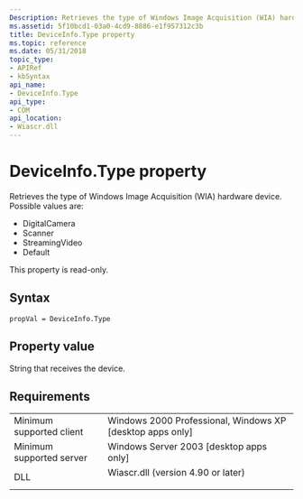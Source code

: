 ```yaml
---
Description: Retrieves the type of Windows Image Acquisition (WIA) hardware device.
ms.assetid: 5f10bcd1-03a0-4cd9-8886-e1f957312c3b
title: DeviceInfo.Type property
ms.topic: reference
ms.date: 05/31/2018
topic_type: 
- APIRef
- kbSyntax
api_name: 
- DeviceInfo.Type
api_type: 
- COM
api_location: 
- Wiascr.dll
---
```


# DeviceInfo.Type property

Retrieves the type of Windows Image Acquisition (WIA) hardware device. Possible values are:

-   DigitalCamera
-   Scanner
-   StreamingVideo
-   Default

This property is read-only.

## Syntax


```JScript
propVal = DeviceInfo.Type
```



## Property value

String that receives the device.

## Requirements



|                                     |                                                                                                               |
|-------------------------------------|---------------------------------------------------------------------------------------------------------------|
| Minimum supported client<br/> | Windows 2000 Professional, Windows XP \[desktop apps only\]<br/>                                        |
| Minimum supported server<br/> | Windows Server 2003 \[desktop apps only\]<br/>                                                          |
| DLL<br/>                      | <dl> <dt>Wiascr.dll (version 4.90 or later)</dt> </dl> |



 

 




